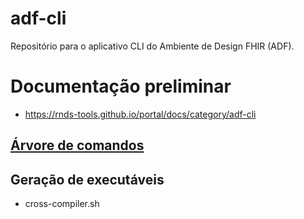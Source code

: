 # adf-cli
Repositório para o aplicativo CLI do 
Ambiente de Design FHIR (ADF).

# Documentação preliminar

- https://rnds-tools.github.io/portal/docs/category/adf-cli
  

## [Árvore de comandos](https://github.com/mrodriguesfilho/adf-cli/wiki/%C3%81rvore-de-comandos)

## Geração de executáveis

- cross-compiler.sh